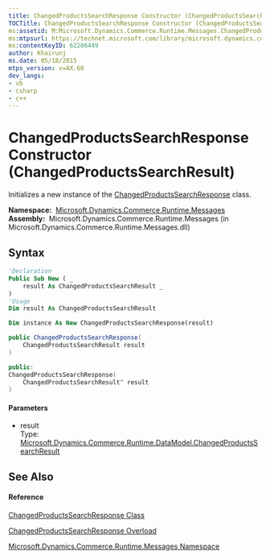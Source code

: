 ```yaml
---
title: ChangedProductsSearchResponse Constructor (ChangedProductsSearchResult) (Microsoft.Dynamics.Commerce.Runtime.Messages)
TOCTitle: ChangedProductsSearchResponse Constructor (ChangedProductsSearchResult)
ms:assetid: M:Microsoft.Dynamics.Commerce.Runtime.Messages.ChangedProductsSearchResponse.#ctor(Microsoft.Dynamics.Commerce.Runtime.DataModel.ChangedProductsSearchResult)
ms:mtpsurl: https://technet.microsoft.com/library/microsoft.dynamics.commerce.runtime.messages.changedproductssearchresponse.changedproductssearchresponse(v=AX.60)
ms:contentKeyID: 62206449
author: Khairunj
ms.date: 05/18/2015
mtps_version: v=AX.60
dev_langs:
- vb
- csharp
- c++
---
```


# ChangedProductsSearchResponse Constructor (ChangedProductsSearchResult)

Initializes a new instance of the [ChangedProductsSearchResponse](changedproductssearchresponse-class-microsoft-dynamics-commerce-runtime-messages.md) class.

**Namespace:**  [Microsoft.Dynamics.Commerce.Runtime.Messages](microsoft-dynamics-commerce-runtime-messages-namespace.md)  
**Assembly:**  Microsoft.Dynamics.Commerce.Runtime.Messages (in Microsoft.Dynamics.Commerce.Runtime.Messages.dll)

## Syntax

``` vb
'Declaration
Public Sub New ( _
    result As ChangedProductsSearchResult _
)
'Usage
Dim result As ChangedProductsSearchResult

Dim instance As New ChangedProductsSearchResponse(result)
```

``` csharp
public ChangedProductsSearchResponse(
    ChangedProductsSearchResult result
)
```

``` c++
public:
ChangedProductsSearchResponse(
    ChangedProductsSearchResult^ result
)
```

#### Parameters

  - result  
    Type: [Microsoft.Dynamics.Commerce.Runtime.DataModel.ChangedProductsSearchResult](changedproductssearchresult-class-microsoft-dynamics-commerce-runtime-datamodel.md)  

## See Also

#### Reference

[ChangedProductsSearchResponse Class](changedproductssearchresponse-class-microsoft-dynamics-commerce-runtime-messages.md)

[ChangedProductsSearchResponse Overload](changedproductssearchresponse-constructor-microsoft-dynamics-commerce-runtime-messages.md)

[Microsoft.Dynamics.Commerce.Runtime.Messages Namespace](microsoft-dynamics-commerce-runtime-messages-namespace.md)

